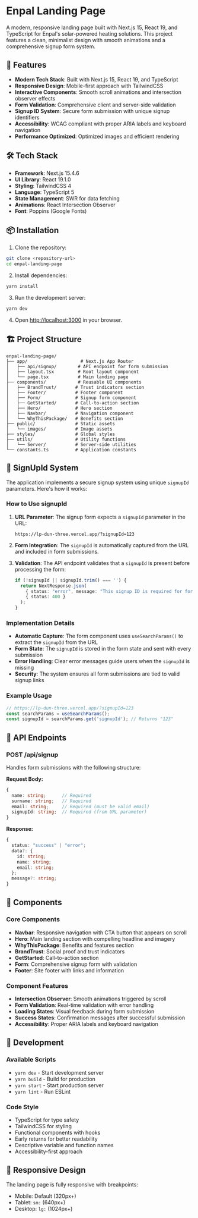 # Enpal Landing Page

A modern, responsive landing page built with Next.js 15, React 19, and TypeScript for Enpal's solar-powered heating solutions. This project features a clean, minimalist design with smooth animations and a comprehensive signup form system.

## 🚀 Features

- **Modern Tech Stack**: Built with Next.js 15, React 19, and TypeScript
- **Responsive Design**: Mobile-first approach with TailwindCSS
- **Interactive Components**: Smooth scroll animations and intersection observer effects
- **Form Validation**: Comprehensive client and server-side validation
- **Signup ID System**: Secure form submission with unique signup identifiers
- **Accessibility**: WCAG compliant with proper ARIA labels and keyboard navigation
- **Performance Optimized**: Optimized images and efficient rendering

## 🛠️ Tech Stack

- **Framework**: Next.js 15.4.6
- **UI Library**: React 19.1.0
- **Styling**: TailwindCSS 4
- **Language**: TypeScript 5
- **State Management**: SWR for data fetching
- **Animations**: React Intersection Observer
- **Font**: Poppins (Google Fonts)

## 📦 Installation

1. Clone the repository:
```bash
git clone <repository-url>
cd enpal-landing-page
```

2. Install dependencies:
```bash
yarn install
```

3. Run the development server:
```bash
yarn dev
```

4. Open [http://localhost:3000](http://localhost:3000) in your browser.

## 🏗️ Project Structure

```
enpal-landing-page/
├── app/                    # Next.js App Router
│   ├── api/signup/        # API endpoint for form submission
│   ├── layout.tsx         # Root layout component
│   └── page.tsx           # Main landing page
├── components/            # Reusable UI components
│   ├── BrandTrust/       # Trust indicators section
│   ├── Footer/           # Footer component
│   ├── Form/             # Signup form component
│   ├── GetStarted/       # Call-to-action section
│   ├── Hero/             # Hero section
│   ├── Navbar/           # Navigation component
│   └── WhyThisPackage/   # Benefits section
├── public/               # Static assets
│   └── images/           # Image assets
├── styles/               # Global styles
├── utils/                # Utility functions
│   └── Server/           # Server-side utilities
└── constants.ts          # Application constants
```

## 🔑 SignUpId System

The application implements a secure signup system using unique `signupId` parameters. Here's how it works:

### How to Use signupId

1. **URL Parameter**: The signup form expects a `signupId` parameter in the URL:
   ```
   https://lp-dun-three.vercel.app/?signupId=123
   ```

2. **Form Integration**: The `signupId` is automatically captured from the URL and included in form submissions.

3. **Validation**: The API endpoint validates that a `signupId` is present before processing the form:
   ```typescript
   if (!signupId || signupId.trim() === '') {
     return NextResponse.json(
       { status: "error", message: "This signup ID is required for form submission. Please ensure you have a valid signup link." },
       { status: 400 }
     );
   }
   ```

### Implementation Details

- **Automatic Capture**: The form component uses `useSearchParams()` to extract the `signupId` from the URL
- **Form State**: The `signupId` is stored in the form state and sent with every submission
- **Error Handling**: Clear error messages guide users when the `signupId` is missing
- **Security**: The system ensures all form submissions are tied to valid signup links

### Example Usage

```typescript
// https://lp-dun-three.vercel.app/?signupId=123
const searchParams = useSearchParams();
const signupId = searchParams.get('signupId'); // Returns "123"
```

## 📝 API Endpoints

### POST /api/signup

Handles form submissions with the following structure:

**Request Body:**
```typescript
{
  name: string;      // Required
  surname: string;   // Required
  email: string;     // Required (must be valid email)
  signupId: string;  // Required (from URL parameter)
}
```

**Response:**
```typescript
{
  status: "success" | "error";
  data?: {
    id: string;
    name: string;
    email: string;
  };
  message?: string;
}
```

## 🎨 Components

### Core Components

- **Navbar**: Responsive navigation with CTA button that appears on scroll
- **Hero**: Main landing section with compelling headline and imagery
- **WhyThisPackage**: Benefits and features section
- **BrandTrust**: Social proof and trust indicators
- **GetStarted**: Call-to-action section
- **Form**: Comprehensive signup form with validation
- **Footer**: Site footer with links and information

### Component Features

- **Intersection Observer**: Smooth animations triggered by scroll
- **Form Validation**: Real-time validation with error handling
- **Loading States**: Visual feedback during form submission
- **Success States**: Confirmation messages after successful submission
- **Accessibility**: Proper ARIA labels and keyboard navigation

## 🔧 Development

### Available Scripts

- `yarn dev` - Start development server
- `yarn build` - Build for production
- `yarn start` - Start production server
- `yarn lint` - Run ESLint

### Code Style

- TypeScript for type safety
- TailwindCSS for styling
- Functional components with hooks
- Early returns for better readability
- Descriptive variable and function names
- Accessibility-first approach

## 📱 Responsive Design

The landing page is fully responsive with breakpoints:
- Mobile: Default (320px+)
- Tablet: `sm:` (640px+)
- Desktop: `lg:` (1024px+)
